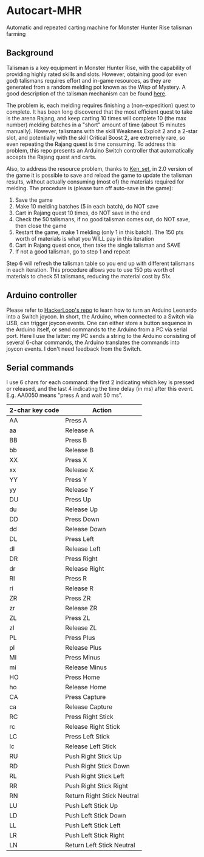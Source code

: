 # Autocart-MHR
Automatic and repeated carting machine for Monster Hunter Rise talisman farming

## Background
Talisman is a key equipment in Monster Hunter Rise, with the capability of providing highly rated skills and slots. However, obtaining good (or even god) talismans requires effort and in-game resources, as they are generated from a random melding pot known as the Wisp of Mystery. A good description of the talisman mechanism can be found [here](https://game8.co/games/Monster-Hunter-Rise/archives/327175).

The problem is, each melding requires finishing a (non-expedition) quest to complete. It has been long discovered that the most efficient quest to take is the arena Rajang, and keep carting 10 times will complete 10 (the max number) melding batches in a "short" amount of time (about 15 minutes manually). However, talismans with the skill Weakness Exploit 2 and a 2-star slot, and potentially with the skill Critical Boost 2, are extremely rare, so even repeating the Rajang quest is time consuming. To address this problem, this repo presents an Arduino Switch controller that automatically accepts the Rajang quest and carts.

Also, to address the resource problem, thanks to [Ken_set](https://www.gamersky.com/handbook/202104/1384837.shtml), in 2.0 version of the game it is possible to save and reload the game to update the talisman results, without actually consuming (most of) the materials required for melding. The procedure is (please turn off auto-save in the game):

1. Save the game
2. Make 10 melding batches (5 in each batch), do NOT save
3. Cart in Rajang quest 10 times, do NOT save in the end
4. Check the 50 talismans, if no good talisman comes out, do NOT save, then close the game
5. Restart the game, make 1 melding (only 1 in this batch). The 150 pts worth of materials is what you WILL pay in this iteration
6. Cart in Rajang quest once, then take the single talisman and SAVE
7. If not a good talisman, go to step 1 and repeat

Step 6 will refresh the talisman table so you end up with different talismans in each iteration. This procedure allows you to use 150 pts worth of materials to check 51 talismans, reducing the material cost by 51x.

## Arduino controller
Please refer to [HackerLoop's repo](https://github.com/HackerLoop/Arduino-JoyCon-Library-for-Nintendo-Switch) to learn how to turn an Arduino Leonardo into a Switch joycon. In short, the Arduino, when connected to a Switch via USB, can trigger joycon events. One can either store a button sequence in the Arduino itself, or send commands to the Arduino from a PC via serial port. Here I use the latter: my PC sends a string to the Arduino consisting of several 6-char commands, the Arduino translates the commands into joycon events. I don't need feedback from the Switch.

## Serial commands
I use 6 chars for each command: the first 2 indicating which key is pressed or released, and the last 4 indicating the time delay (in ms) after this event. E.g. AA0050 means "press A and wait 50 ms".

| 2-char key code | Action |
| ---------- | ---------- |
| AA | Press A |
| aa | Release A |
| BB | Press B |
| bb | Release B |
| XX | Press X |
| xx | Release X |
| YY | Press Y |
| yy | Release Y |
| DU | Press Up |
| du | Release Up |
| DD | Press Down |
| dd | Release Down |
| DL | Press Left |
| dl | Release Left |
| DR | Press Right |
| dr | Release Right |
| RI | Press R |
| ri | Release R |
| ZR | Press ZR |
| zr | Release ZR |
| ZL | Press ZL |
| zl | Release ZL |
| PL | Press Plus |
| pl | Release Plus |
| MI | Press Minus |
| mi | Release Minus |
| HO | Press Home |
| ho | Release Home |
| CA | Press Capture |
| ca | Release Capture |
| RC | Press Right Stick |
| rc | Release Right Stick |
| LC | Press Left Stick |
| lc | Release Left Stick |
| RU | Push Right Stick Up |
| RD | Push Right Stick Down |
| RL | Push Right Stick Left |
| RR | Push Right Stick Right |
| RN | Return Right Stick Neutral |
| LU | Push Left Stick Up |
| LD | Push Left Stick Down |
| LL | Push Left Stick Left |
| LR | Push Left Stick Right |
| LN | Return Left Stick Neutral |
